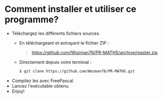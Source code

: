 # Comment installer et utiliser ce programme?




- Téléchargez les différents fichiers sources.
  - En téléchargeant et extrayant le fichier ZIP :
    ><https://github.com/Wozman76/PR-MATHS/archive/master.zip>
    
  - Directement depuis votre terminal :
  
    ```sh
    $ git clone https://github.com/Wozman76/PR-MATHS.git
    ```
- Compilez les avec FreePascal.
- Lancez l'exécutable obtenu.
- Enjoy!

